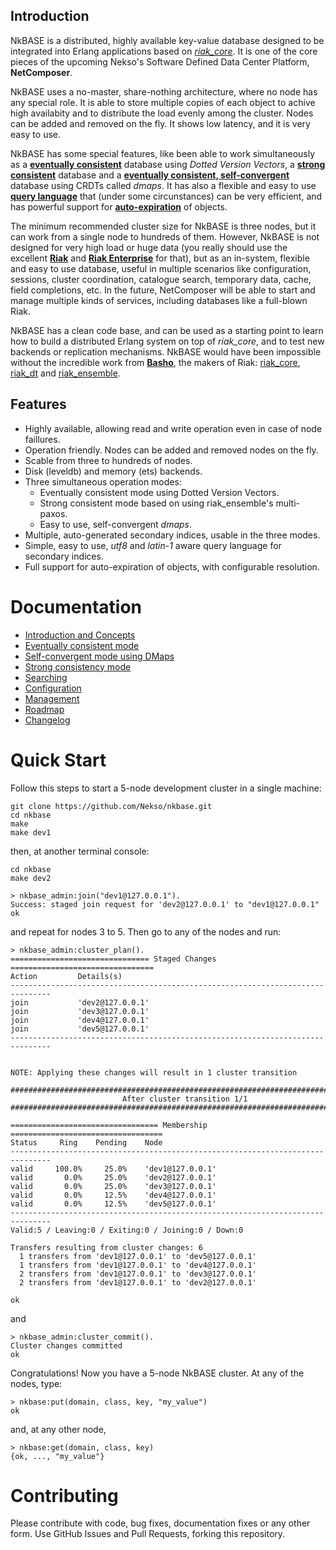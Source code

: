 ## Introduction

NkBASE is a distributed, highly available key-value database designed to be integrated into Erlang applications based on [_riak_core_](https://github.com/basho/riak_core). It is one of the core pieces of the upcoming Nekso's Software Defined Data Center Platform, **NetComposer**.

NkBASE uses a no-master, share-nothing architecture, where no node has any special role. It is able to store multiple copies of each object to achive high availabity and to distribute the load evenly among the cluster. Nodes can be added and removed on the fly. It shows low latency, and it is very easy to use. 

NkBASE has some special features, like been able to work simultaneously as a [**eventually consistent**](http://www.allthingsdistributed.com/2008/12/eventually_consistent.html) database using _Dotted Version Vectors_, a [**strong consistent**](http://docs.basho.com/riak/latest/theory/concepts/strong-consistency/) database and a [**eventually consistent, self-convergent**](http://research.microsoft.com/apps/video/default.aspx?id=153540&r=1) database using CRDTs called _dmaps_. It has also a flexible and easy to use [**query language**](doc/search.md) that (under some circunstances) can be very efficient, and has powerful support for [**auto-expiration**](doc/concepts.md#automatic-expiration) of objects.

The minimum recommended cluster size for NkBASE is three nodes, but it can work from a single node to hundreds of them. However, NkBASE is not designed for very high load or huge data (you really should use the excellent [**Riak**](http://basho.com/riak/) and [**Riak Enterprise**](http://basho.com/riak-enterprise/) for that), but as an in-system, flexible and easy to use database, useful in multiple scenarios like configuration, sessions, cluster coordination, catalogue search, temporary data, cache, field completions, etc. In the future, NetComposer will be able to start and manage multiple kinds of services, including databases like a full-blown Riak.

NkBASE has a clean code base, and can be used as a starting point to learn how to build a distributed Erlang system on top of _riak_core_, and to test new backends or replication mechanisms. NkBASE would have been impossible without the incredible work from [**Basho**](http://basho.com), the makers of Riak: [riak_core](https://github.com/basho/riak_core), [riak_dt](https://github.com/basho/riak_dt) and [riak_ensemble](https://github.com/basho/riak_ensemble).  


## Features
* Highly available, allowing read and write operation even in case of node faillures.
* Operation friendly. Nodes can be added and removed nodes on the fly.
* Scable from three to hundreds of nodes.
* Disk (leveldb) and memory (ets) backends.
* Three simultaneous operation modes:
	* Eventually consistent mode using Dotted Version Vectors.
	* Strong consistent mode based on using riak_ensemble's multi-paxos.
	* Easy to use, self-convergent _dmaps_.
* Multiple, auto-generated secondary indices, usable in the three modes.
* Simple, easy to use, _utf8_ and _latin-1_ aware query language for secondary indices.
* Full support for auto-expiration of objects, with configurable resolution.



# Documentation

* [Introduction and Concepts](doc/concepts.md)<br/>
* [Eventually consistent mode](doc/eventually_consistent.md)<br/>
* [Self-convergent mode using DMaps](doc/self_convergent.md)<br/>
* [Strong consistency mode](doc/strong_consistency.md)<br/>
* [Searching](doc/search.md)<br/>
* [Configuration](doc/configuration.md)<br/>
* [Management](doc/management.md)<br/>
* [Roadmap](doc/roadmap.md)<br/>
* [Changelog](doc/changelog.md)<br/>


# Quick Start

Follow this steps to start a 5-node development cluster in a single machine:

```
git clone https://github.com/Nekso/nkbase.git
cd nkbase
make
make dev1
```

then, at another terminal console:
```
cd nkbase
make dev2

> nkbase_admin:join("dev1@127.0.0.1").
Success: staged join request for 'dev2@127.0.0.1' to "dev1@127.0.0.1"
ok
```

and repeat for nodes 3 to 5.
Then go to any of the nodes and run:

```
> nkbase_admin:cluster_plan().
=============================== Staged Changes ================================
Action         Details(s)
-------------------------------------------------------------------------------
join           'dev2@127.0.0.1'
join           'dev3@127.0.0.1'
join           'dev4@127.0.0.1'
join           'dev5@127.0.0.1'
-------------------------------------------------------------------------------


NOTE: Applying these changes will result in 1 cluster transition

###############################################################################
                         After cluster transition 1/1
###############################################################################

================================= Membership ==================================
Status     Ring    Pending    Node
-------------------------------------------------------------------------------
valid     100.0%     25.0%    'dev1@127.0.0.1'
valid       0.0%     25.0%    'dev2@127.0.0.1'
valid       0.0%     25.0%    'dev3@127.0.0.1'
valid       0.0%     12.5%    'dev4@127.0.0.1'
valid       0.0%     12.5%    'dev5@127.0.0.1'
-------------------------------------------------------------------------------
Valid:5 / Leaving:0 / Exiting:0 / Joining:0 / Down:0

Transfers resulting from cluster changes: 6
  1 transfers from 'dev1@127.0.0.1' to 'dev5@127.0.0.1'
  1 transfers from 'dev1@127.0.0.1' to 'dev4@127.0.0.1'
  2 transfers from 'dev1@127.0.0.1' to 'dev3@127.0.0.1'
  2 transfers from 'dev1@127.0.0.1' to 'dev2@127.0.0.1'

ok
```
and

```
> nkbase_admin:cluster_commit().
Cluster changes committed
ok
```

Congratulations! Now you have a 5-node NkBASE cluster. At any of the nodes, type:

```
> nkbase:put(domain, class, key, "my_value")
ok
```

and, at any other node,
```
> nkbase:get(domain, class, key)
{ok, ..., "my_value"}
```

# Contributing

Please contribute with code, bug fixes, documentation fixes or any other form. Use 
GitHub Issues and Pull Requests, forking this repository.


